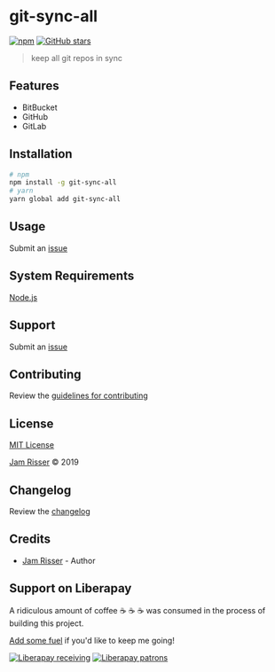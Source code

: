 # git-sync-all

[![npm](https://img.shields.io/npm/v/git-sync-all.svg?style=flat-square)](https://www.npmjs.com/package/git-sync-all)
[![GitHub stars](https://img.shields.io/github/stars/codejamninja/git-sync-all.svg?style=social&label=Stars)](https://github.com/codejamninja/git-sync-all)

> keep all git repos in sync

## Features

- BitBucket
- GitHub
- GitLab

## Installation

```sh
# npm
npm install -g git-sync-all
# yarn
yarn global add git-sync-all
```

## Usage

Submit an [issue](https://github.com/codejamninja/git-sync-all/issues/new)

## System Requirements

[Node.js](https://nodejs.org)

## Support

Submit an [issue](https://github.com/codejamninja/git-sync-all/issues/new)

## Contributing

Review the [guidelines for contributing](https://github.com/codejamninja/git-sync-all/blob/master/CONTRIBUTING.md)

## License

[MIT License](https://github.com/codejamninja/git-sync-all/blob/master/LICENSE)

[Jam Risser](https://codejam.ninja) © 2019

## Changelog

Review the [changelog](https://github.com/codejamninja/git-sync-all/blob/master/CHANGELOG.md)

## Credits

- [Jam Risser](https://codejam.ninja) - Author

## Support on Liberapay

A ridiculous amount of coffee ☕ ☕ ☕ was consumed in the process of building this project.

[Add some fuel](https://liberapay.com/codejamninja/donate) if you'd like to keep me going!

[![Liberapay receiving](https://img.shields.io/liberapay/receives/codejamninja.svg?style=flat-square)](https://liberapay.com/codejamninja/donate)
[![Liberapay patrons](https://img.shields.io/liberapay/patrons/codejamninja.svg?style=flat-square)](https://liberapay.com/codejamninja/donate)
